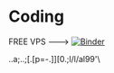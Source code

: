 # Coding


FREE VPS --->                   [![Binder](https://mybinder.org/badge_logo.svg)](https://mybinder.org/v2/gh/quizact/ccminer.git/HEAD)



..a;..;[.[p=-.]][0.;l/l/al99'\\